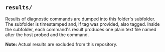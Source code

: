 `results/`
----------

Results of diagnostic commands are dumped into this folder's subfolder.
The subfolder is timestamped and, if tag was provided, also tagged.
Inside the subfolder, each command's result produces one plain text file
named after the host probed and the command.

**Note:** Actual results are excluded from this repository.
